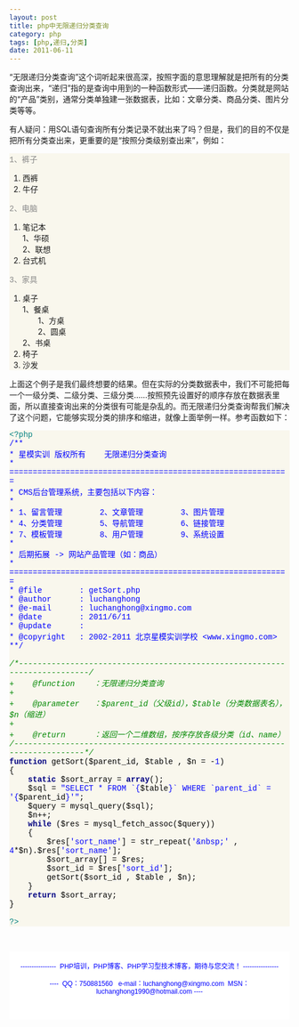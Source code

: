 ```yaml
---
layout: post
title: php中无限递归分类查询
category: php
tags: [php,递归,分类]
date: 2011-06-11
---
```

<p>&ldquo;无限递归分类查询&rdquo;这个词听起来很高深，按照字面的意思理解就是把所有的分类查询出来，&ldquo;递归&rdquo;指的是查询中用到的一种函数形式&mdash;&mdash;递归函数。分类就是网站的&ldquo;产品&rdquo;类别，通常分类单独建一张数据表，比如：文章分类、商品分类、图片分类等等。</p>
<p>有人疑问：用SQL语句查询所有分类记录不就出来了吗？但是，我们的目的不仅是把所有分类查出来，更重要的是&ldquo;按照分类级别查出来&rdquo;，例如：</p>
<div style="background-color: rgb(249, 247, 237);" id="codee_html">
<div style="font-family: &quot;[object HTMLOptionElement]&quot;,&quot;Consolas&quot;,&quot;Lucida Console&quot;,&quot;Courier New&quot;; color: rgb(0, 0, 0); background-color: rgb(249, 247, 237);" class="source"><span style="color: rgb(136, 136, 136);">1、裤子</span></div>
<ol>
    <li>西裤</li>
    <li>牛仔&nbsp;&nbsp;</li>
</ol>
<div style="font-family: &quot;[object HTMLOptionElement]&quot;,&quot;Consolas&quot;,&quot;Lucida Console&quot;,&quot;Courier New&quot;; color: rgb(0, 0, 0); background-color: rgb(249, 247, 237);" class="source"><span style="color: rgb(136, 136, 136);">2、电脑</span></div>
<ol>
    <li>笔记本<br />
    1、华硕<br />
    2、联想</li>
    <li>台式机&nbsp;&nbsp;</li>
</ol>
<div style="font-family: &quot;[object HTMLOptionElement]&quot;,&quot;Consolas&quot;,&quot;Lucida Console&quot;,&quot;Courier New&quot;; color: rgb(0, 0, 0); background-color: rgb(249, 247, 237);" class="source"><span style="color: rgb(136, 136, 136);">3、家具</span></div>
<ol>
    <li>桌子<br />
    1、餐桌<br />
    &nbsp;&nbsp;&nbsp;&nbsp;&nbsp;&nbsp; 1、方桌<br />
    &nbsp;&nbsp;&nbsp;&nbsp;&nbsp;&nbsp; 2、圆桌<br />
    2、书桌</li>
    <li>椅子</li>
    <li>沙发&nbsp;&nbsp;</li>
</ol>
</div>
<p>上面这个例子是我们最终想要的结果。但在实际的分类数据表中，我们不可能把每一个一级分类、二级分类、三级分类&hellip;&hellip;按照预先设置好的顺序存放在数据表里面，所以直接查询出来的分类很有可能是杂乱的。而无限递归分类查询帮我们解决了这个问题，它能够实现分类的排序和缩进，就像上面举例一样。参考函数如下：</p>
<div style="background-color: rgb(249, 247, 237);" id="codee_html">
<div style="font-family: &quot;[object HTMLOptionElement]&quot;,&quot;Consolas&quot;,&quot;Lucida Console&quot;,&quot;Courier New&quot;; color: rgb(0, 0, 0); background-color: rgb(249, 247, 237);" class="source"><span style="color: rgb(0, 128, 128);">&lt;?php</span><br />
<span style="color: rgb(0, 0, 255);">/**</span><br />
<span style="color: rgb(0, 0, 255);"> * 星模实训 版权所有&nbsp;&nbsp;&nbsp; 无限递归分类查询&nbsp;&nbsp;&nbsp;&nbsp;&nbsp;&nbsp;&nbsp;&nbsp;&nbsp;&nbsp;&nbsp;&nbsp; </span><br />
<span style="color: rgb(0, 0, 255);"> * ============================================================</span><br />
<span style="color: rgb(0, 0, 255);"> * CMS后台管理系统，主要包括以下内容：</span><br />
<span style="color: rgb(0, 0, 255);"> *</span><br />
<span style="color: rgb(0, 0, 255);"> * 1、留言管理&nbsp;&nbsp;&nbsp;&nbsp;&nbsp;&nbsp;&nbsp; 2、文章管理&nbsp;&nbsp;&nbsp;&nbsp;&nbsp;&nbsp;&nbsp; 3、图片管理</span><br />
<span style="color: rgb(0, 0, 255);"> * 4、分类管理&nbsp;&nbsp;&nbsp;&nbsp;&nbsp;&nbsp;&nbsp; 5、导航管理&nbsp;&nbsp;&nbsp;&nbsp;&nbsp;&nbsp;&nbsp; 6、链接管理</span><br />
<span style="color: rgb(0, 0, 255);"> * 7、模板管理&nbsp;&nbsp;&nbsp;&nbsp;&nbsp;&nbsp;&nbsp; 8、用户管理&nbsp;&nbsp;&nbsp;&nbsp;&nbsp;&nbsp;&nbsp; 9、系统设置</span><br />
<span style="color: rgb(0, 0, 255);"> *</span><br />
<span style="color: rgb(0, 0, 255);"> * 后期拓展 -&gt; 网站产品管理（如：商品）</span><br />
<span style="color: rgb(0, 0, 255);"> * ============================================================</span><br />
<span style="color: rgb(0, 0, 255);"> * @file&nbsp;&nbsp;&nbsp;&nbsp;&nbsp;&nbsp;&nbsp; : getSort.php</span><br />
<span style="color: rgb(0, 0, 255);"> * @author&nbsp;&nbsp;&nbsp;&nbsp;&nbsp; : luchanghong</span><br />
<span style="color: rgb(0, 0, 255);"> * @e-mail&nbsp;&nbsp;&nbsp;&nbsp;&nbsp; : luchanghong@xingmo.com</span><br />
<span style="color: rgb(0, 0, 255);"> * @date&nbsp;&nbsp;&nbsp;&nbsp;&nbsp;&nbsp;&nbsp; : 2011/6/11</span><br />
<span style="color: rgb(0, 0, 255);"> * @update&nbsp;&nbsp;&nbsp;&nbsp;&nbsp; : </span><br />
<span style="color: rgb(0, 0, 255);"> * @copyright&nbsp;&nbsp; : 2002-2011 北京星模实训学校 &lt;www.xingmo.com&gt;</span><br />
<span style="color: rgb(0, 0, 255);">**/</span><br />
<br />
<span style="color: rgb(0, 136, 0); font-style: italic;">/*--------------------------------------------------------------------------/</span><br />
<span style="color: rgb(0, 136, 0); font-style: italic;">+&nbsp;&nbsp;&nbsp; @function&nbsp;&nbsp;&nbsp; ：无限递归分类查询</span><br />
<span style="color: rgb(0, 136, 0); font-style: italic;">+&nbsp;&nbsp;&nbsp; </span><br />
<span style="color: rgb(0, 136, 0); font-style: italic;">+&nbsp;&nbsp;&nbsp; @parameter&nbsp;&nbsp; ：$parent_id（父级id），$table（分类数据表名），$n（缩进）</span><br />
<span style="color: rgb(0, 136, 0); font-style: italic;">+</span><br />
<span style="color: rgb(0, 136, 0); font-style: italic;">+&nbsp;&nbsp;&nbsp; @return&nbsp;&nbsp;&nbsp;&nbsp;&nbsp; ：返回一个二维数组，按序存放各级分类（id、name）</span><br />
<span style="color: rgb(0, 136, 0); font-style: italic;">/--------------------------------------------------------------------------*/</span><br />
<span style="color: rgb(0, 0, 128); font-weight: bold;">function</span> <span style="color: rgb(0, 0, 0);">getSort</span>(<span style="color: rgb(0, 0, 0);">$parent_id</span><span style="color: rgb(0, 0, 0);">,</span> <span style="color: rgb(0, 0, 0);">$table</span> <span style="color: rgb(0, 0, 0);">,</span> <span style="color: rgb(0, 0, 0);">$n</span> <span style="color: rgb(0, 0, 0);">=</span> <span style="color: rgb(0, 0, 0);">-</span><span style="color: rgb(0, 0, 255);">1</span>)<br />
<span style="color: rgb(0, 0, 0);">{</span><br />
&nbsp;&nbsp;&nbsp; <span style="color: rgb(0, 0, 128); font-weight: bold;">static</span> <span style="color: rgb(0, 0, 0);">$sort_array</span> <span style="color: rgb(0, 0, 0);">=</span> <span style="color: rgb(0, 0, 128); font-weight: bold;">array</span>();<br />
&nbsp;&nbsp;&nbsp; <span style="color: rgb(0, 0, 0);">$sql</span> <span style="color: rgb(0, 0, 0);">=</span> <span style="color: rgb(0, 0, 255);">&quot;SELECT * FROM `</span><span style="color: rgb(0, 0, 255);">{</span><span style="color: rgb(0, 0, 0);">$table</span><span style="color: rgb(0, 0, 255);">}</span><span style="color: rgb(0, 0, 255);">` WHERE `parent_id` = '</span><span style="color: rgb(0, 0, 255);">{</span><span style="color: rgb(0, 0, 0);">$parent_id</span><span style="color: rgb(0, 0, 255);">}</span><span style="color: rgb(0, 0, 255);">'&quot;</span>;<br />
&nbsp;&nbsp;&nbsp; <span style="color: rgb(0, 0, 0);">$query</span> <span style="color: rgb(0, 0, 0);">=</span> <span style="color: rgb(0, 0, 0);">mysql_query</span>(<span style="color: rgb(0, 0, 0);">$sql</span>);<br />
&nbsp;&nbsp;&nbsp; <span style="color: rgb(0, 0, 0);">$n</span><span style="color: rgb(0, 0, 0);">++</span>;<br />
&nbsp;&nbsp;&nbsp; <span style="color: rgb(0, 0, 128); font-weight: bold;">while</span> (<span style="color: rgb(0, 0, 0);">$res</span> <span style="color: rgb(0, 0, 0);">=</span> <span style="color: rgb(0, 0, 0);">mysql_fetch_assoc</span>(<span style="color: rgb(0, 0, 0);">$query</span>))<br />
&nbsp;&nbsp;&nbsp; <span style="color: rgb(0, 0, 0);">{</span><br />
&nbsp;&nbsp;&nbsp;&nbsp;&nbsp;&nbsp;&nbsp; <span style="color: rgb(0, 0, 0);">$res</span><span style="color: rgb(0, 0, 0);">[</span><span style="color: rgb(0, 0, 255);">'sort_name'</span><span style="color: rgb(0, 0, 0);">]</span> <span style="color: rgb(0, 0, 0);">=</span> <span style="color: rgb(0, 0, 0);">str_repeat</span>(<span style="color: rgb(0, 0, 255);">'&amp;nbsp;'</span> <span style="color: rgb(0, 0, 0);">,</span> <span style="color: rgb(0, 0, 255);">4</span><span style="color: rgb(0, 0, 0);">*</span><span style="color: rgb(0, 0, 0);">$n</span>)<span style="color: rgb(0, 0, 0);">.</span><span style="color: rgb(0, 0, 0);">$res</span><span style="color: rgb(0, 0, 0);">[</span><span style="color: rgb(0, 0, 255);">'sort_name'</span><span style="color: rgb(0, 0, 0);">];</span><br />
&nbsp;&nbsp;&nbsp;&nbsp;&nbsp;&nbsp;&nbsp; <span style="color: rgb(0, 0, 0);">$sort_array</span><span style="color: rgb(0, 0, 0);">[]</span> <span style="color: rgb(0, 0, 0);">=</span> <span style="color: rgb(0, 0, 0);">$res</span>;<br />
&nbsp;&nbsp;&nbsp;&nbsp;&nbsp;&nbsp;&nbsp; <span style="color: rgb(0, 0, 0);">$sort_id</span> <span style="color: rgb(0, 0, 0);">=</span> <span style="color: rgb(0, 0, 0);">$res</span><span style="color: rgb(0, 0, 0);">[</span><span style="color: rgb(0, 0, 255);">'sort_id'</span><span style="color: rgb(0, 0, 0);">];</span><br />
&nbsp;&nbsp;&nbsp;&nbsp;&nbsp;&nbsp;&nbsp; <span style="color: rgb(0, 0, 0);">getSort</span>(<span style="color: rgb(0, 0, 0);">$sort_id</span> <span style="color: rgb(0, 0, 0);">,</span> <span style="color: rgb(0, 0, 0);">$table</span> <span style="color: rgb(0, 0, 0);">,</span> <span style="color: rgb(0, 0, 0);">$n</span>);<br />
&nbsp;&nbsp;&nbsp; <span style="color: rgb(0, 0, 0);">}</span><br />
&nbsp;&nbsp;&nbsp; <span style="color: rgb(0, 0, 128); font-weight: bold;">return</span> <span style="color: rgb(0, 0, 0);">$sort_array</span>;<br />
<span style="color: rgb(0, 0, 0);">}</span><br />
<br />
<span style="color: rgb(0, 128, 128);">?&gt;</span></div>
</div>
<p>&nbsp;</p>
<div style="background-color: rgb(255, 255, 255); padding-top: 5px; padding-right: 5px; padding-bottom: 5px; padding-left: 5px; margin-top: 0px; margin-right: 0px; margin-bottom: 0px; margin-left: 0px; font-family: Arial, Verdana, sans-serif; font-size: 12px; ">
<p style="text-align: center;"><span style="color: rgb(0, 0, 255);">----------------&nbsp; PHP培训，PHP博客、PHP学习型技术博客，期待与您交流！ ----------------<br />
<br />
----&nbsp; QQ：750881560&nbsp;&nbsp; e-mail：luchanghong@xingmo.com&nbsp; MSN：luchanghong1990@hotmail.com ----</span></p>
<p style="text-align: center;">&nbsp;</p>
</div>
